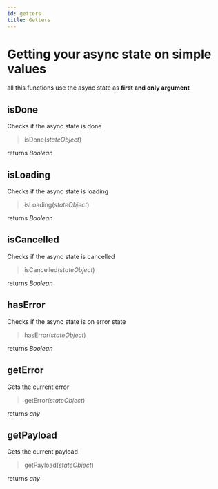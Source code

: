 ```yaml
---
id: getters
title: Getters
---
```


# Getting your async state on simple values
all this functions use the async state as **first and only argument**

## isDone
Checks if the async state is done
> isDone(*stateObject*)

returns *Boolean*
## isLoading
Checks if the async state is loading
> isLoading(*stateObject*)

returns *Boolean*
## isCancelled
Checks if the async state is cancelled
> isCancelled(*stateObject*)

returns *Boolean*
## hasError
Checks if the async state is on error state
> hasError(*stateObject*)

returns *Boolean*
## getError
Gets the current error
> getError(*stateObject*)

returns *any*
## getPayload
Gets the current payload
> getPayload(*stateObject*)

returns *any*

